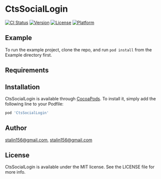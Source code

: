 # CtsSocialLogin

[![CI Status](https://img.shields.io/travis/stalin156@gmail.com/CtsSocialLogin.svg?style=flat)](https://travis-ci.org/stalin156@gmail.com/CtsSocialLogin)
[![Version](https://img.shields.io/cocoapods/v/CtsSocialLogin.svg?style=flat)](https://cocoapods.org/pods/CtsSocialLogin)
[![License](https://img.shields.io/cocoapods/l/CtsSocialLogin.svg?style=flat)](https://cocoapods.org/pods/CtsSocialLogin)
[![Platform](https://img.shields.io/cocoapods/p/CtsSocialLogin.svg?style=flat)](https://cocoapods.org/pods/CtsSocialLogin)

## Example

To run the example project, clone the repo, and run `pod install` from the Example directory first.

## Requirements

## Installation

CtsSocialLogin is available through [CocoaPods](https://cocoapods.org). To install
it, simply add the following line to your Podfile:

```ruby
pod 'CtsSocialLogin'
```

## Author

stalin156@gmail.com, stalin156@gmail.com

## License

CtsSocialLogin is available under the MIT license. See the LICENSE file for more info.

